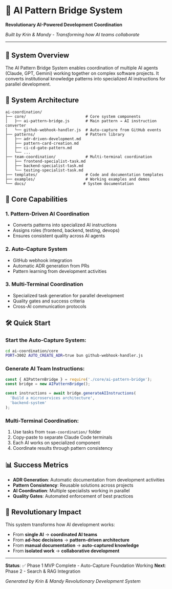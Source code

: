 # 🌉 AI Pattern Bridge System
**Revolutionary AI-Powered Development Coordination**

*Built by Krin & Mandy - Transforming how AI teams collaborate*

---

## 🎯 System Overview

The AI Pattern Bridge System enables coordination of multiple AI agents (Claude, GPT, Gemini) working together on complex software projects. It converts institutional knowledge patterns into specialized AI instructions for parallel development.

## 📁 System Architecture

```
ai-coordination/
├── core/                          # Core system components
│   ├── ai-pattern-bridge.js       # Main pattern → AI instruction converter
│   └── github-webhook-handler.js  # Auto-capture from GitHub events
├── patterns/                      # Pattern library
│   ├── adr-driven-development.md
│   ├── pattern-card-creation.md
│   ├── ci-cd-gate-pattern.md
│   └── ...
├── team-coordination/             # Multi-terminal coordination
│   ├── frontend-specialist-task.md
│   ├── backend-specialist-task.md
│   └── testing-specialist-task.md
├── templates/                     # Code and documentation templates
├── examples/                      # Working examples and demos
└── docs/                         # System documentation
```

## 🚀 Core Capabilities

### 1. Pattern-Driven AI Coordination
- Converts patterns into specialized AI instructions
- Assigns roles (frontend, backend, testing, devops)
- Ensures consistent quality across AI agents

### 2. Auto-Capture System
- GitHub webhook integration
- Automatic ADR generation from PRs
- Pattern learning from development activities

### 3. Multi-Terminal Coordination
- Specialized task generation for parallel development
- Quality gates and success criteria
- Cross-AI communication protocols

## 🛠 Quick Start

### Start the Auto-Capture System:
```bash
cd ai-coordination/core
PORT=3002 AUTO_CREATE_ADR=true bun github-webhook-handler.js
```

### Generate AI Team Instructions:
```javascript
const { AIPatternBridge } = require('./core/ai-pattern-bridge');
const bridge = new AIPatternBridge();

const instructions = await bridge.generateAIInstructions(
  'Build a microservices architecture',
  'backend-system'
);
```

### Multi-Terminal Coordination:
1. Use tasks from `team-coordination/` folder
2. Copy-paste to separate Claude Code terminals  
3. Each AI works on specialized component
4. Coordinate results through pattern consistency

## 📊 Success Metrics

- **ADR Generation**: Automatic documentation from development activities
- **Pattern Consistency**: Reusable solutions across projects
- **AI Coordination**: Multiple specialists working in parallel
- **Quality Gates**: Automated enforcement of best practices

## 🎯 Revolutionary Impact

This system transforms how AI development works:
- From **single AI** → **coordinated AI teams**
- From **ad-hoc decisions** → **pattern-driven architecture**
- From **manual documentation** → **auto-captured knowledge**
- From **isolated work** → **collaborative development**

---

**Status**: ✅ Phase 1 MVP Complete - Auto-Capture Foundation Working
**Next**: Phase 2 - Search & RAG Integration

*Generated by Krin & Mandy Revolutionary Development System*